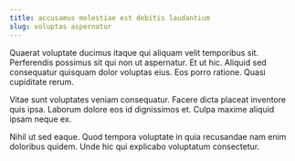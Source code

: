 ```yaml
---
title: accusamus molestiae est debitis laudantium
slug: voluptas aspernatur
---
```


Quaerat voluptate ducimus itaque qui aliquam velit temporibus sit. Perferendis possimus sit qui non ut aspernatur. Et ut hic. Aliquid sed consequatur quisquam dolor voluptas eius. Eos porro ratione. Quasi cupiditate rerum.

Vitae sunt voluptates veniam consequatur. Facere dicta placeat inventore quis ipsa. Laborum dolore eos id dignissimos et. Culpa maxime aliquid ipsam neque ex.

Nihil ut sed eaque. Quod tempora voluptate in quia recusandae nam enim doloribus quidem. Unde hic qui explicabo voluptatum consectetur.
